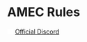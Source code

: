 # AMEC Rules


[<img src="./assets/discord-mark-white.svg" width=14>](https://discord.gg/CehVGVcj5d)
[Official Discord](https://discord.gg/CehVGVcj5d)
